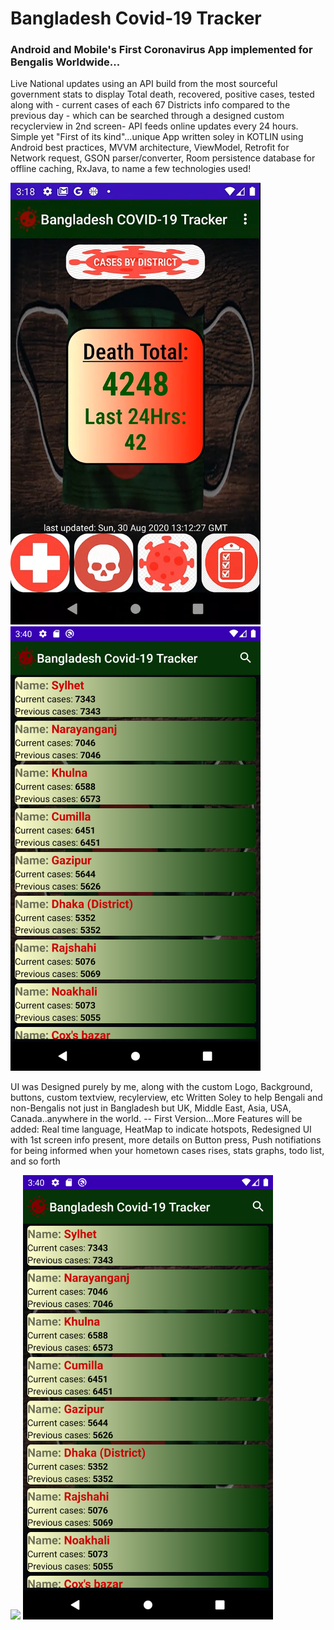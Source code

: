 # Bangladesh Covid-19 Tracker
### Android and Mobile's First Coronavirus App implemented for Bengalis Worldwide...
Live National updates using an API build from the most sourceful government stats to display Total death, recovered, positive cases, tested along with - current cases of each 67 Districts info compared to the previous day - which can be searched through a designed custom recyclerview in 2nd screen- API feeds online updates every 24 hours. 
Simple yet "First of its kind"...unique App written soley in KOTLIN using Android best practices, MVVM architecture, ViewModel, Retrofit for Network request, GSON parser/converter, Room persistence database for offline caching, RxJava, to name a few technologies used! 

![](BangladeshCovid19/images/image11.PNG) ![](BangladeshCovid19/images/image4.png)

UI was Designed purely by me, along with the custom Logo, Background, buttons, custom textview, recylerview, etc 
Written Soley to help Bengali and non-Bengalis not just in Bangladesh but UK, Middle East, Asia, USA, Canada..anywhere in the world. -- First Version...More Features will be added: Real time language, HeatMap to indicate hotspots, Redesigned UI with 1st screen info present, more details on Button press, Push notifiations for being informed when your hometown cases rises, stats graphs, todo list, and so forth

![](BangladeshCovid19/images/image11.jpg) ![](BangladeshCovid19/images/image4.PNG)
